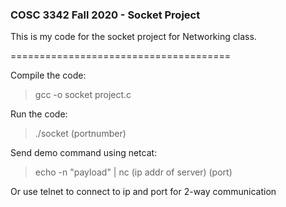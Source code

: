 ### COSC 3342 Fall 2020 - Socket Project

This is my code for the socket project for Networking class.

======================================

Compile the code:
> gcc -o socket project.c

Run the code:
> ./socket (portnumber)

Send demo command using netcat:
> echo -n "payload" | nc (ip addr of server) (port)

Or use telnet to connect to ip and port for 2-way communication
